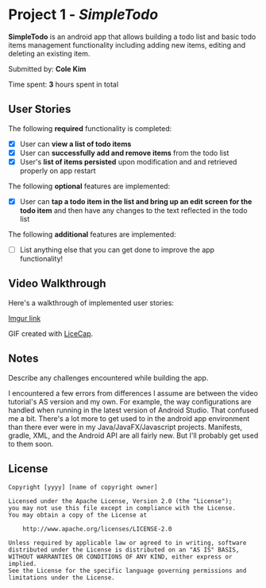 # Project 1 - *SimpleTodo*

**SimpleTodo** is an android app that allows building a todo list and basic todo items management functionality including adding new items, editing and deleting an existing item.

Submitted by: **Cole Kim**

Time spent: **3** hours spent in total

## User Stories

The following **required** functionality is completed:

* [x] User can **view a list of todo items**
* [x] User can **successfully add and remove items** from the todo list
* [x] User's **list of items persisted** upon modification and and retrieved properly on app restart

The following **optional** features are implemented:

* [x] User can **tap a todo item in the list and bring up an edit screen for the todo item** and then have any changes to the text reflected in the todo list

The following **additional** features are implemented:

* [ ] List anything else that you can get done to improve the app functionality!

## Video Walkthrough

Here's a walkthrough of implemented user stories:

[Imgur link](https://i.imgur.com/kyhpjn6.gifv)

GIF created with [LiceCap](http://www.cockos.com/licecap/).

## Notes

Describe any challenges encountered while building the app.

I encountered a few errors from differences I assume are between the video tutorial's AS version and my own. For example, the way configurations are handled when running in the latest version of Android Studio. That confused me a bit.
There's a lot more to get used to in the android app environment than there ever were in my Java/JavaFX/Javascript projects. Manifests, gradle, XML, and the Android API are all fairly new. But I'll probably get used to them soon.

## License

    Copyright [yyyy] [name of copyright owner]

    Licensed under the Apache License, Version 2.0 (the "License");
    you may not use this file except in compliance with the License.
    You may obtain a copy of the License at

        http://www.apache.org/licenses/LICENSE-2.0

    Unless required by applicable law or agreed to in writing, software
    distributed under the License is distributed on an "AS IS" BASIS,
    WITHOUT WARRANTIES OR CONDITIONS OF ANY KIND, either express or implied.
    See the License for the specific language governing permissions and
    limitations under the License.
